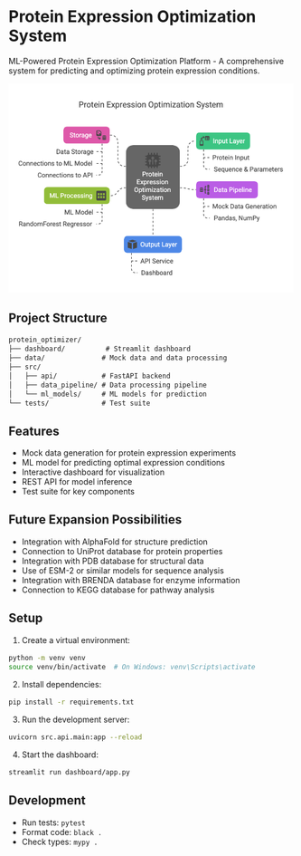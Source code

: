 # Protein Expression Optimization System

ML-Powered Protein Expression Optimization Platform - A comprehensive system for predicting and optimizing protein expression conditions.

![Protein Expression Optimization System Architecture](./assets/system_architecture.png)

## Project Structure

```
protein_optimizer/
├── dashboard/          # Streamlit dashboard
├── data/              # Mock data and data processing
├── src/
│   ├── api/           # FastAPI backend
│   ├── data_pipeline/ # Data processing pipeline
│   └── ml_models/     # ML models for prediction
└── tests/             # Test suite
```

## Features

- Mock data generation for protein expression experiments
- ML model for predicting optimal expression conditions
- Interactive dashboard for visualization
- REST API for model inference
- Test suite for key components

## Future Expansion Possibilities

- Integration with AlphaFold for structure prediction
- Connection to UniProt database for protein properties
- Integration with PDB database for structural data
- Use of ESM-2 or similar models for sequence analysis
- Integration with BRENDA database for enzyme information
- Connection to KEGG database for pathway analysis

## Setup

1. Create a virtual environment:
```bash
python -m venv venv
source venv/bin/activate  # On Windows: venv\Scripts\activate
```

2. Install dependencies:
```bash
pip install -r requirements.txt
```

3. Run the development server:
```bash
uvicorn src.api.main:app --reload
```

4. Start the dashboard:
```bash
streamlit run dashboard/app.py
```

## Development

- Run tests: `pytest`
- Format code: `black .`
- Check types: `mypy .`
